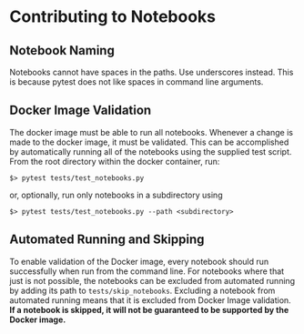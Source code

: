 # Contributing to Notebooks

## Notebook Naming

Notebooks cannot have spaces in the paths. Use underscores instead. This is
because pytest does not like spaces in command line arguments.

## Docker Image Validation

The docker image must be able to run all notebooks. Whenever a change is made to
the docker image, it must be validated. This can be accomplished by automatically
running all of the notebooks using the supplied test script. From the root
directory within the docker container, run:
```
$> pytest tests/test_notebooks.py
```

or, optionally, run only notebooks in a subdirectory using
```
$> pytest tests/test_notebooks.py --path <subdirectory>
```

## Automated Running and Skipping

To enable validation of the Docker image, every notebook should run successfully
when run from the command line. For notebooks where that just is not possible, 
the notebooks can be excluded from automated running by adding its path to 
`tests/skip_notebooks`. Excluding a notebook from automated running
means that it is excluded from Docker Image validation. **If a notebook is
skipped, it will not be guaranteed to be supported by the Docker image.**
